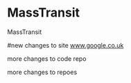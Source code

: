 # MassTransit
MassTransit

#new changes to site 
www.google.co.uk 

more changes to code repo 

more changes to repoes 
